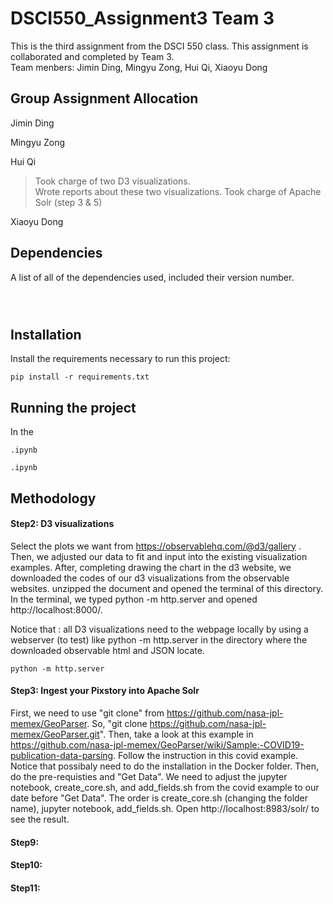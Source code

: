 # DSCI550_Assignment3 Team 3

This is the third assignment from the DSCI 550 class. This assignment is collaborated and completed by Team 3. <br>
Team menbers: Jimin Ding, Mingyu Zong, Hui Qi, Xiaoyu Dong

## Group Assignment Allocation
Jimin Ding
> 

Mingyu Zong
> 

Hui Qi 
> Took charge of two D3 visualizations. <br>
Wrote reports about these two visualizations.
Took charge of Apache Solr (step 3 & 5)

Xiaoyu Dong
> 



## Dependencies

A list of all of the dependencies used, included their version number.
```



```
## Installation

Install the requirements necessary to run this project:  

```
pip install -r requirements.txt
```

## Running the project

In the 
```
.ipynb
```


```
.ipynb
```




## Methodology

#### Step2: D3 visualizations 

Select the plots we want from https://observablehq.com/@d3/gallery . Then, we adjusted our data to fit and input into the existing visualization examples.
After, completing drawing the chart in the d3 website, we downloaded the codes of our d3 visualizations from the observable websites. unzipped the document and opened the terminal of this directory. In the terminal, we typed python -m http.server and opened http://localhost:8000/. 

Notice that : all D3 visualizations need to the webpage locally by using a webserver (to test) like python -m http.server <port> in the directory where the downloaded observable html and JSON locate.

```
python -m http.server 
```

#### Step3: Ingest your Pixstory into Apache Solr

First, we need to use "git clone" from https://github.com/nasa-jpl-memex/GeoParser. So, "git clone https://github.com/nasa-jpl-memex/GeoParser.git". Then, take a look at this example in https://github.com/nasa-jpl-memex/GeoParser/wiki/Sample:-COVID19-publication-data-parsing. Follow the instruction in this covid example. Notice that possibaly need to do the installation in the Docker folder. Then, do the pre-requisties and "Get Data". We need to adjust the jupyter notebook, create_core.sh, and add_fields.sh from the covid example to our date before "Get Data". The order is create_core.sh (changing the folder name), jupyter notebook, add_fields.sh. Open http://localhost:8983/solr/ to see the result. 


#### Step9: 


#### Step10: 



#### Step11: 





